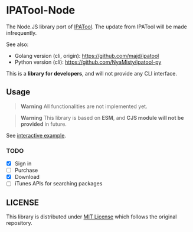 # IPATool-Node

The Node.JS library port of [IPATool](https://github.com/majd/ipatool).
The update from IPATool will be made infrequently.

See also:
- Golang version (cli, origin): https://github.com/majd/ipatool
- Python version (cli): https://github.com/NyaMisty/ipatool-py

This is a **library for developers**, and will not provide any CLI interface.

## Usage

> **Warning** All functionalities are not implemented yet.

> **Warning** This library is based on **ESM**, and **CJS module will not be provided** in future.

See [interactive example](/example/index.ts).

### TODO

- [x] Sign in
- [ ] Purchase
- [x] Download
- [ ] iTunes APIs for searching packages

## LICENSE

This library is distributed under [MIT License](/LICENSE) which follows the original repository.
